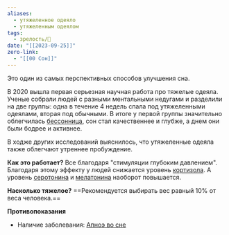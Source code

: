 ```yaml
---
aliases:
  - утяжеленное одеяло
  - утяжеленным одеялом
tags:
  - зрелость/🌱
date: "[[2023-09-25]]"
zero-link:
  - "[[00 Сон]]"
---
```

Это один из самых перспективных способов улучшения сна.

В 2020 вышла первая серьезная научная работа про тяжелые одеяла. Ученые собрали людей с разными ментальными недугами и разделили на две группы: одна в течение 4 недель спала под утяжеленными одеялами, вторая под обычными. В итоге у первой группы значительно облегчилась [бессонница](Бессонница.md), сон стал качественнее и глубже, а днем они были бодрее и активнее.

В ходже других исследований выяснилось, что утяжеленные одеяла также облегчают утреннее пробуждение.

**Как это работает?**
Все благодаря "стимуляции глубоким давлением". Благодаря этому эффекту у людей снижается уровень [кортизола](Кортизол.md). А уровень [серотонина](Серотонин.md) и [мелатонина](Мелатонин.md) наоборот повышается.

**Насколько тяжелое?**
==Рекомендуется выбирать вес равный 10% от веса человека.==

**Противопоказания**
- Наличие заболевания: [Апноэ во сне](Апноэ%20во%20сне.md)